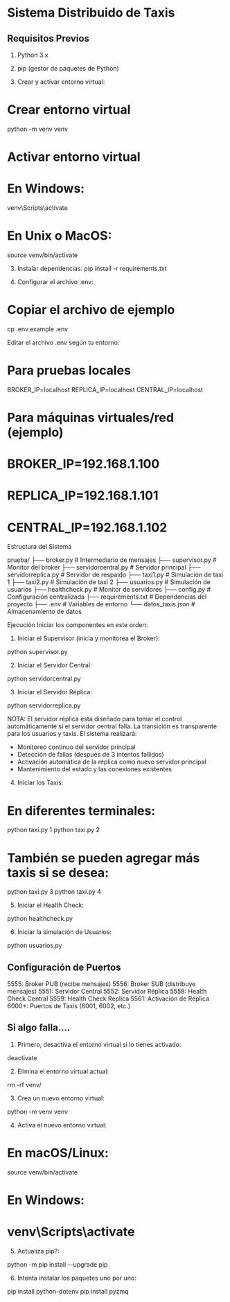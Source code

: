 # Sistema Distribuido de Taxis

## Requisitos Previos

1. Python 3.x
2. pip (gestor de paquetes de Python)

3. Crear y activar entorno virtual:

# Crear entorno virtual

python -m venv venv

# Activar entorno virtual

# En Windows:

venv\Scripts\activate

# En Unix o MacOS:

source venv/bin/activate

3. Instalar dependencias:
   pip install -r requirements.txt

4. Configurar el archivo .env:

# Copiar el archivo de ejemplo

cp .env.example .env

Editar el archivo .env según tu entorno:

# Para pruebas locales

BROKER_IP=localhost
REPLICA_IP=localhost
CENTRAL_IP=localhost

# Para máquinas virtuales/red (ejemplo)

# BROKER_IP=192.168.1.100

# REPLICA_IP=192.168.1.101

# CENTRAL_IP=192.168.1.102

Estructura del Sistema

prueba/
├── broker.py # Intermediario de mensajes
├── supervisor.py # Monitor del broker
├── servidorcentral.py # Servidor principal
├── servidorreplica.py # Servidor de respaldo
├── taxi1.py # Simulación de taxi 1
├── taxi2.py # Simulación de taxi 2
├── usuarios.py # Simulación de usuarios
├── healthcheck.py # Monitor de servidores
├── config.py # Configuración centralizada
├── requirements.txt # Dependencias del proyecto
├── .env # Variables de entorno
└── datos_taxis.json # Almacenamiento de datos

Ejecución
Iniciar los componentes en este orden:

1. Iniciar el Supervisor (inicia y monitorea el Broker):

python supervisor.py

2. Iniciar el Servidor Central:

python servidorcentral.py

3. Iniciar el Servidor Réplica:

python servidorreplica.py

NOTA: El servidor réplica está diseñado para tomar el control automáticamente si el servidor central falla.
La transición es transparente para los usuarios y taxis. El sistema realizará:

- Monitoreo continuo del servidor principal
- Detección de fallas (después de 3 intentos fallidos)
- Activación automática de la réplica como nuevo servidor principal
- Mantenimiento del estado y las conexiones existentes

4. Iniciar los Taxis:

# En diferentes terminales:

python taxi.py 1
python taxi.py 2

# También se pueden agregar más taxis si se desea:

python taxi.py 3
python taxi.py 4

5. Iniciar el Health Check:

python healthcheck.py

6. Iniciar la simulación de Usuarios:

python usuarios.py

## Configuración de Puertos

5555: Broker PUB (recibe mensajes)
5556: Broker SUB (distribuye mensajes)
5551: Servidor Central
5552: Servidor Réplica
5558: Health Check Central
5559: Health Check Réplica
5561: Activación de Réplica
6000+: Puertos de Taxis (6001, 6002, etc.)

## Si algo falla....

1. Primero, desactiva el entorno virtual si lo tienes activado:

deactivate

2. Elimina el entorno virtual actual:

rm -rf venv/

3. Crea un nuevo entorno virtual:

python -m venv venv

4. Activa el nuevo entorno virtual:

# En macOS/Linux:

source venv/bin/activate

# En Windows:

# venv\Scripts\activate

5. Actualiza pip?:

python -m pip install --upgrade pip

6. Intenta instalar los paquetes uno por uno:

pip install python-dotenv
pip install pyzmq

